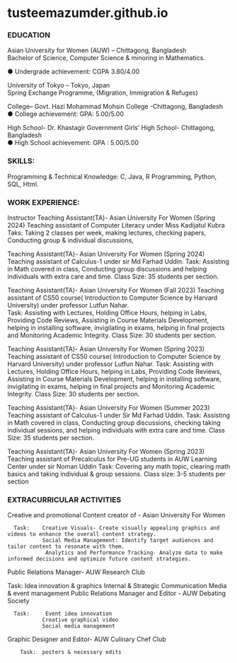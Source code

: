 # tusteemazumder.github.io

### EDUCATION

Asian University for Women (AUW) – Chittagong, Bangladesh                                                        
Bachelor of Science, Computer Science & minoring in Mathematics.

● Undergrade achievement: CGPA 3.80/4.00 

University of Tokyo – Tokyo, Japan    
Spring Exchange Programme, (Migration, Immigration & Refuges)

College– Govt. Hazi Mohammad Mohsin College -Chittagong, Bangladesh                                                 
● College achievement: GPA: 5.00/5.00 

High School- Dr. Khastagir Government Girls’ High School- Chittagong, Bangladesh                                 
● High School achievement: GPA : 5.00/5.00 

### SKILLS:
Programming & Technical Knowledge: C, Java, R Programming, Python, SQL, Html.

### WORK EXPERIENCE:
Instructor Teaching Assistant(TA)- Asian University For Women                                                                                                            (Spring 2024)
Teaching assistant of Computer Literacy under Miss Kadijatul Kubra
Taks: Taking 2 classes per week, making lectures, checking papers, Conducting group & individual discussions,


Teaching Assistant(TA)- Asian University For Women                                                                                                                         (Spring 2024)
Teaching assistant of Calculus-1 under sir Md Farhad Uddin.
Task: Assisting in Math covered in class, Conducting group discussions and helping individuals with extra care and time.
Class Size: 35 students per section.

Teaching Assistant(TA)- Asian University For Women                                                                                                                                 (Fall 2023)
Teaching assistant of CS50 course( Introduction to Computer Science by Harvard University) under professor Lutfun Nahar.  
Task: Assisting with Lectures, Holding Office Hours, helping in Labs, Providing Code Reviews, Assisting in Course Materials Development, helping in installing software, invigilating in exams, helping in final projects and Monitoring Academic Integrity. 
Class Size: 30 students per section.

Teaching Assistant(TA)- Asian University For Women                                                                                                                                   (Spring 2023)
Teaching assistant of CS50 course( Introduction to Computer Science by Harvard University) under professor Lutfun Nahar.
Task: Assisting with Lectures, Holding Office Hours, helping in Labs, Providing Code Reviews, Assisting in Course Materials Development, helping in installing software, invigilating in exams, helping in final projects and Monitoring Academic Integrity.
Class Size: 30 students per section.

Teaching Assistant(TA)- Asian University For Women                                                                                                                                    (Summer 2023)
Teaching assistant of Calculus-1 under Sir Md Farhad Uddin.
Task: Assisting in Math covered in class, Conducting group discussions, checking  taking individual sessions, and helping individuals with extra care and time.
Class Size: 35 students per section.

Teaching Assistant(TA)- Asian University For Women                                                                                                                                   (Spring 2023)
Teaching assistant of Precalculus for Pre-UG students in AUW Learning Center under sir Noman Uddin 
Task: Covering any math topic, clearing math basics and taking individual & group sessions.
Class size: 3-5 students per section

### EXTRACURRICULAR ACTIVITIES

 Creative and promotional Content creator of - Asian University For Women    
 
      Task:    Creative Visuals- Create visually appealing graphics and videos to enhance the overall content strategy.
               Social Media Management: Identify target audiences and tailor content to resonate with them.
                Analytics and Performance Tracking- Analyze data to make informed decisions and optimize future content strategies.
 Public Relations Manager- AUW Research Club    
 
  Task:          Idea innovation & graphics
                 Internal & Strategic Communication
                 Media & event management
  Public Relations Manager and Editor - AUW Debating Society  
  
      Task:     Event idea innovation
               Creative graphical video
               Social media management  
   Graphic Designer and Editor-  AUW Culinary Chef Club                                                                          
   
        Task:  posters & necessary edits




